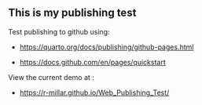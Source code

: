 ## This is my publishing test

Test publishing to github using:

-   <https://quarto.org/docs/publishing/github-pages.html>

-   <https://docs.github.com/en/pages/quickstart>

View the current demo at :

-   <https://r-millar.github.io/Web_Publishing_Test/>
